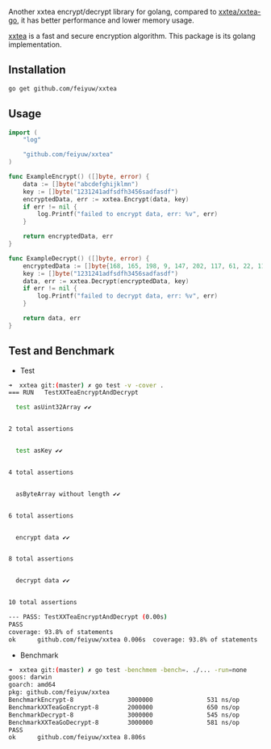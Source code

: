 Another xxtea encrypt/decrypt library for golang, compared to [xxtea/xxtea-go](https://github.com/xxtea/xxtea-go), it has better performance and lower memory usage.

[xxtea](https://en.wikipedia.org/wiki/XXTEA) is a fast and secure encryption algorithm. This package is its golang implementation.

## Installation

```sh
go get github.com/feiyuw/xxtea
```

## Usage

```go
import (
	"log"

	"github.com/feiyuw/xxtea"
)

func ExampleEncrypt() ([]byte, error) {
	data := []byte("abcdefghijklmn")
	key := []byte("1231241adfsdfh3456sadfasdf")
	encryptedData, err := xxtea.Encrypt(data, key)
	if err != nil {
		log.Printf("failed to encrypt data, err: %v", err)
	}

	return encryptedData, err
}

func ExampleDecrypt() ([]byte, error) {
	encryptedData := []byte{168, 165, 198, 9, 147, 202, 117, 61, 22, 111, 29, 51, 20, 115, 251, 206, 222, 124, 171, 10, 45, 171, 52, 227, 131, 143, 52, 107, 93, 188, 87, 198, 113, 123, 122, 86, 63, 114, 109, 210, 139, 140, 150, 11}
	key := []byte("1231241adfsdfh3456sadfasdf")
	data, err := xxtea.Decrypt(encryptedData, key)
	if err != nil {
		log.Printf("failed to decrypt data, err: %v", err)
	}

	return data, err
}
```

## Test and Benchmark

* Test

```sh
➜  xxtea git:(master) ✗ go test -v -cover .
=== RUN   TestXXTeaEncryptAndDecrypt

  test asUint32Array ✔✔


2 total assertions


  test asKey ✔✔


4 total assertions


  asByteArray without length ✔✔


6 total assertions


  encrypt data ✔✔


8 total assertions


  decrypt data ✔✔


10 total assertions

--- PASS: TestXXTeaEncryptAndDecrypt (0.00s)
PASS
coverage: 93.8% of statements
ok  	github.com/feiyuw/xxtea	0.006s	coverage: 93.8% of statements

```

* Benchmark

```sh
➜  xxtea git:(master) ✗ go test -benchmem -bench=. ./... -run=none
goos: darwin
goarch: amd64
pkg: github.com/feiyuw/xxtea
BenchmarkEncrypt-8               3000000               531 ns/op             112 B/op          3 allocs/op
BenchmarkXXTeaGoEncrypt-8        2000000               650 ns/op             128 B/op          3 allocs/op
BenchmarkDecrypt-8               3000000               545 ns/op             112 B/op          3 allocs/op
BenchmarkXXTeaGoDecrypt-8        3000000               581 ns/op             128 B/op          3 allocs/op
PASS
ok  	github.com/feiyuw/xxtea	8.806s
```
